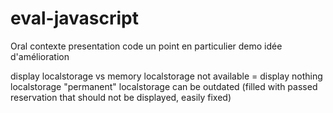 # eval-javascript

Oral
contexte
presentation code
un point en particulier
demo
idée d'amélioration

display localstorage vs memory
localstorage not available = display nothing
localstorage "permanent"
localstorage can be outdated (filled with passed reservation that should not be displayed, easily fixed)
